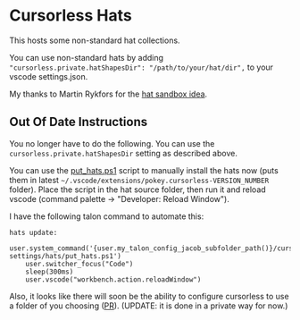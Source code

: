 # Cursorless Hats

This hosts some non-standard hat collections.

You can use non-standard hats by adding `"cursorless.private.hatShapesDir": "/path/to/your/hat/dir",` to your vscode settings.json.

My thanks to Martin Rykfors for the [hat sandbox idea](https://github.com/MartinRykfors/cursorless_hat_sandbox/blob/master/preview.md).

## Out Of Date Instructions

You no longer have to do the following.  You can use the `cursorless.private.hatShapesDir` setting as described above.

You can use the [put_hats.ps1](put_hats.ps1) script to manually install the hats now (puts them in latest `~/.vscode/extensions/pokey.cursorless-VERSION_NUMBER` folder).
Place the script in the hat source folder, then run it and reload vscode (command palette → "Developer: Reload Window").

I have the following talon command to automate this:
```
hats update:
    user.system_command('{user.my_talon_config_jacob_subfolder_path()}/cursorless-settings/hats/put_hats.ps1')
    user.switcher_focus("Code")
    sleep(300ms)
    user.vscode("workbench.action.reloadWindow")
```

Also, it looks like there will soon be the ability to configure cursorless to use a folder of you choosing ([PR](https://github.com/cursorless-dev/cursorless/pull/1853)). (UPDATE: it is done in a private way for now.)

